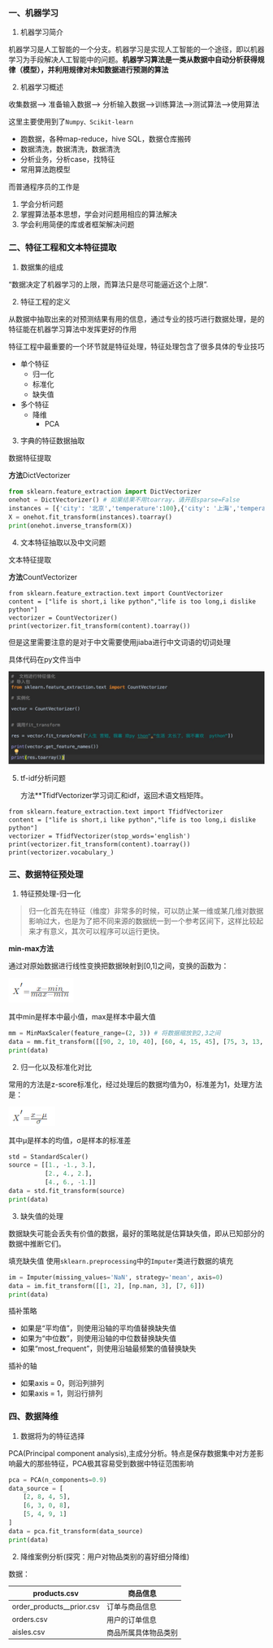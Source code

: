 ### 一、机器学习

1. 机器学习简介

机器学习是人工智能的一个分支。机器学习是实现人工智能的一个途径，即以机器学习为手段解决人工智能中的问题。**机器学习算法是一类从数据中自动分析获得规律（模型），并利用规律对未知数据进行预测的算法** 

2. 机器学习概述

收集数据--> 准备输入数据--> 分析输入数据-->训练算法-->测试算法-->使用算法

这里主要使用到了`Numpy、Scikit-learn`

- 跑数据，各种map-reduce，hive SQL，数据仓库搬砖
- 数据清洗，数据清洗，数据清洗
- 分析业务，分析case，找特征
- 常用算法跑模型

而普通程序员的工作是

1. 学会分析问题
2. 掌握算法基本思想，学会对问题用相应的算法解决
3. 学会利用简便的库或者框架解决问题

### 二、特征工程和文本特征提取

1. 数据集的组成

“数据决定了机器学习的上限，而算法只是尽可能逼近这个上限”.

2. 特征工程的定义

从数据中抽取出来的对预测结果有用的信息，通过专业的技巧进行数据处理，是的特征能在机器学习算法中发挥更好的作用

特征工程中最重要的一个环节就是特征处理，特征处理包含了很多具体的专业技巧

- 单个特征
  - 归一化
  - 标准化
  - 缺失值
- 多个特征
  - 降维
    - PCA

3. 字典的特征数据抽取

数据特征提取

**方法**DictVectorizer

```python
from sklearn.feature_extraction import DictVectorizer
onehot = DictVectorizer() # 如果结果不用toarray，请开启sparse=False
instances = [{'city': '北京','temperature':100},{'city': '上海','temperature':60}, {'city': '深圳','temperature':30}]
X = onehot.fit_transform(instances).toarray()
print(onehot.inverse_transform(X))
```

4. 文本特征抽取以及中文问题

文本特征提取

**方法**CountVectorizer

```
from sklearn.feature_extraction.text import CountVectorizer
content = ["life is short,i like python","life is too long,i dislike python"]
vectorizer = CountVectorizer()
print(vectorizer.fit_transform(content).toarray())
```

但是这里需要注意的是对于中文需要使用jiaba进行中文词语的切词处理

具体代码在py文件当中

![Picture1](image/Picture1.jpg)

5. tf-idf分析问题

   方法**TfidfVectorizer学习词汇和idf，返回术语文档矩阵。

```
from sklearn.feature_extraction.text import TfidfVectorizer
content = ["life is short,i like python","life is too long,i dislike python"]
vectorizer = TfidfVectorizer(stop_words='english')
print(vectorizer.fit_transform(content).toarray())
print(vectorizer.vocabulary_)
```



### 三、数据特征预处理

1. 特征预处理-归一化

> 归一化首先在特征（维度）非常多的时候，可以防止某一维或某几维对数据影响过大，也是为了把不同来源的数据统一到一个参考区间下，这样比较起来才有意义，其次可以程序可以运行更快。

**min-max方法**

通过对原始数据进行线性变换把数据映射到[0,1]之间，变换的函数为：

![TuringEmmy201810201540003474](image/TuringEmmy201810201540003474.png)

其中min是样本中最小值，max是样本中最大值

```python
mm = MinMaxScaler(feature_range=(2, 3))	# 将数据缩放到2,3之间
data = mm.fit_transform([[90, 2, 10, 40], [60, 4, 15, 45], [75, 3, 13, 46]])
print(data)
```



2. 归一化以及标准化对比

常用的方法是z-score标准化，经过处理后的数据均值为0，标准差为1，处理方法是：

![TuringEmmy201810201540004005](image/TuringEmmy201810201540004005.png)

其中μ是样本的均值，σ是样本的标准差

```python
std = StandardScaler()
source = [[1., -1., 3.],
          [2., 4., 2.],
          [4., 6., -1.]]
data = std.fit_transform(source)
print(data)
```

3. 缺失值的处理

数据缺失可能会丢失有价值的数据，最好的策略就是估算缺失值，即从已知部分的数据中推断它们。

填充缺失值 使用`sklearn.preprocessing`中的`Imputer`类进行数据的填充

```python
im = Imputer(missing_values='NaN', strategy='mean', axis=0)
data = im.fit_transform([[1, 2], [np.nan, 3], [7, 6]])
print(data)
```

插补策略

- 如果是“平均值”，则使用沿轴的平均值替换缺失值
- 如果为“中位数”，则使用沿轴的中位数替换缺失值
- 如果“most_frequent”，则使用沿轴最频繁的值替换缺失

插补的轴

- 如果axis = 0，则沿列排列
- 如果axis = 1，则沿行排列

### 四、数据降维

1. 数据将为的特征选择

PCA(Principal component analysis),主成分分析。特点是保存数据集中对方差影响最大的那些特征，PCA极其容易受到数据中特征范围影响

```python
pca = PCA(n_components=0.9)
data_source = [
    [2, 8, 4, 5],
    [6, 3, 0, 8],
    [5, 4, 9, 1]
]
data = pca.fit_transform(data_source)
print(data)
```

2. 降维案例分析(探究：用户对物品类别的喜好细分降维)

数据：      

| products.csv              | 商品信息       |
| ------------------------- | ---------- |
| order_products__prior.csv | 订单与商品信息    |
| orders.csv                | 用户的订单信息    |
| aisles.csv                | 商品所属具体物品类别 |